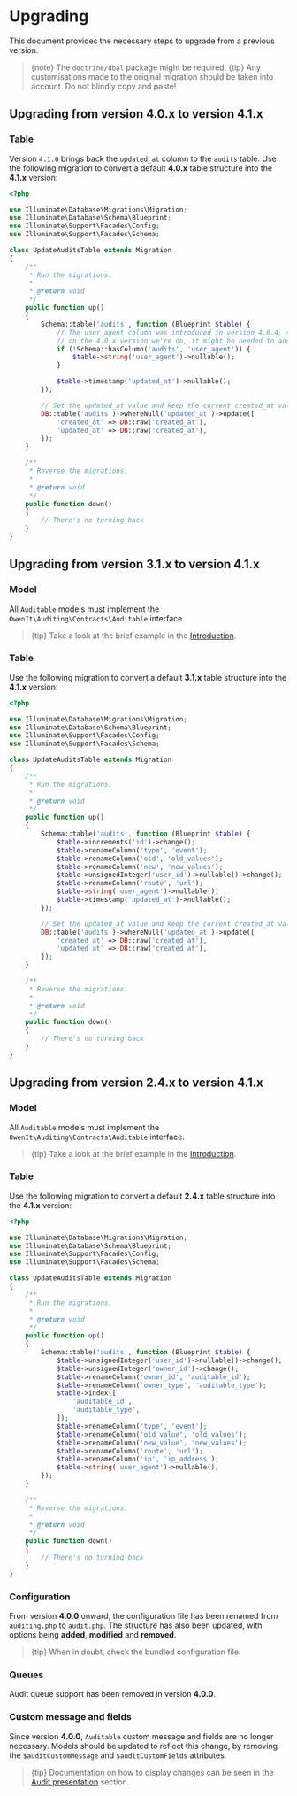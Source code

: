 # Upgrading
This document provides the necessary steps to upgrade from a previous version.

> {note} The `doctrine/dbal` package might be required.
> {tip} Any customisations made to the original migration should be taken into account. Do not blindly copy and paste!

## Upgrading from version 4.0.x to version 4.1.x
### Table
Version `4.1.0` brings back the `updated_at` column to the `audits` table.
Use the following migration to convert a default **4.0.x** table structure into the **4.1.x** version:

```php
<?php

use Illuminate\Database\Migrations\Migration;
use Illuminate\Database\Schema\Blueprint;
use Illuminate\Support\Facades\Config;
use Illuminate\Support\Facades\Schema;

class UpdateAuditsTable extends Migration
{
    /**
     * Run the migrations.
     *
     * @return void
     */
    public function up()
    {
        Schema::table('audits', function (Blueprint $table) {
            // The user_agent column was introduced in version 4.0.4, so depending
            // on the 4.0.x version we're on, it might be needed to add it
            if (!Schema::hasColumn('audits', 'user_agent')) {
                $table->string('user_agent')->nullable();
            }

            $table->timestamp('updated_at')->nullable();
        });

        // Set the updated_at value and keep the current created_at value.
        DB::table('audits')->whereNull('updated_at')->update([
            'created_at' => DB::raw('created_at'),
            'updated_at' => DB::raw('created_at'),
        ]);
    }

    /**
     * Reverse the migrations.
     *
     * @return void
     */
    public function down()
    {
        // There's no turning back
    }
}
```

## Upgrading from version 3.1.x to version 4.1.x
### Model
All `Auditable` models must implement the `OwenIt\Auditing\Contracts\Auditable` interface.

> {tip} Take a look at the brief example in the [Introduction](introduction).

### Table
Use the following migration to convert a default **3.1.x** table structure into the **4.1.x** version:

```php
<?php

use Illuminate\Database\Migrations\Migration;
use Illuminate\Database\Schema\Blueprint;
use Illuminate\Support\Facades\Config;
use Illuminate\Support\Facades\Schema;

class UpdateAuditsTable extends Migration
{
    /**
     * Run the migrations.
     *
     * @return void
     */
    public function up()
    {
        Schema::table('audits', function (Blueprint $table) {
            $table->increments('id')->change();
            $table->renameColumn('type', 'event');
            $table->renameColumn('old', 'old_values');
            $table->renameColumn('new', 'new_values');
            $table->unsignedInteger('user_id')->nullable()->change();
            $table->renameColumn('route', 'url');
            $table->string('user_agent')->nullable();
            $table->timestamp('updated_at')->nullable();
        });

        // Set the updated_at value and keep the current created_at value.
        DB::table('audits')->whereNull('updated_at')->update([
            'created_at' => DB::raw('created_at'),
            'updated_at' => DB::raw('created_at'),
        ]);
    }

    /**
     * Reverse the migrations.
     *
     * @return void
     */
    public function down()
    {
        // There's no turning back
    }
}
```

## Upgrading from version 2.4.x to version 4.1.x
### Model
All `Auditable` models must implement the `OwenIt\Auditing\Contracts\Auditable` interface.

> {tip} Take a look at the brief example in the [Introduction](introduction).

### Table
Use the following migration to convert a default **2.4.x** table structure into the **4.1.x** version:

```php
<?php

use Illuminate\Database\Migrations\Migration;
use Illuminate\Database\Schema\Blueprint;
use Illuminate\Support\Facades\Config;
use Illuminate\Support\Facades\Schema;

class UpdateAuditsTable extends Migration
{
    /**
     * Run the migrations.
     *
     * @return void
     */
    public function up()
    {
        Schema::table('audits', function (Blueprint $table) {
            $table->unsignedInteger('user_id')->nullable()->change();
            $table->unsignedInteger('owner_id')->change();
            $table->renameColumn('owner_id', 'auditable_id');
            $table->renameColumn('owner_type', 'auditable_type');
            $table->index([
                'auditable_id',
                'auditable_type',
            ]);
            $table->renameColumn('type', 'event');
            $table->renameColumn('old_value', 'old_values');
            $table->renameColumn('new_value', 'new_values');
            $table->renameColumn('route', 'url');
            $table->renameColumn('ip', 'ip_address');
            $table->string('user_agent')->nullable();
        });
    }

    /**
     * Reverse the migrations.
     *
     * @return void
     */
    public function down()
    {
        // There's no turning back
    }
}
```

### Configuration

From version **4.0.0** onward, the configuration file has been renamed from `auditing.php` to `audit.php`.
The structure has also been updated, with options being **added**, **modified** and **removed**.

> {tip} When in doubt, check the bundled configuration file.

### Queues
Audit queue support has been removed in version **4.0.0**.

### Custom message and fields
Since version **4.0.0**, `Auditable` custom message and fields are no longer necessary.
Models should be updated to reflect this change, by removing the `$auditCustomMessage` and `$auditCustomFields` attributes.

> {tip} Documentation on how to display changes can be seen in the [Audit presentation](audit-presentation) section.
